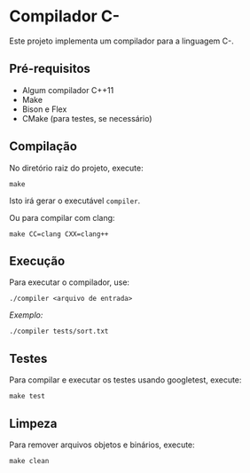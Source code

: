 # Compilador C-

Este projeto implementa um compilador para a linguagem C-.

## Pré-requisitos
- Algum compilador C++11
- Make
- Bison e Flex
- CMake (para testes, se necessário)

## Compilação
No diretório raiz do projeto, execute:
```
make
```
Isto irá gerar o executável `compiler`.

Ou para compilar com clang:
```
make CC=clang CXX=clang++
```

## Execução
Para executar o compilador, use:
```
./compiler <arquivo de entrada>
```
*Exemplo:*
```
./compiler tests/sort.txt
```

## Testes
Para compilar e executar os testes usando googletest, execute:
```
make test
```

## Limpeza
Para remover arquivos objetos e binários, execute:
```
make clean
```

